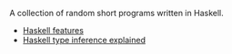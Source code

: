 A collection of random short programs written in Haskell.


- [Haskell features](./haskell_features.md)
- [Haskell type inference explained](./haskell_type_inference.md)